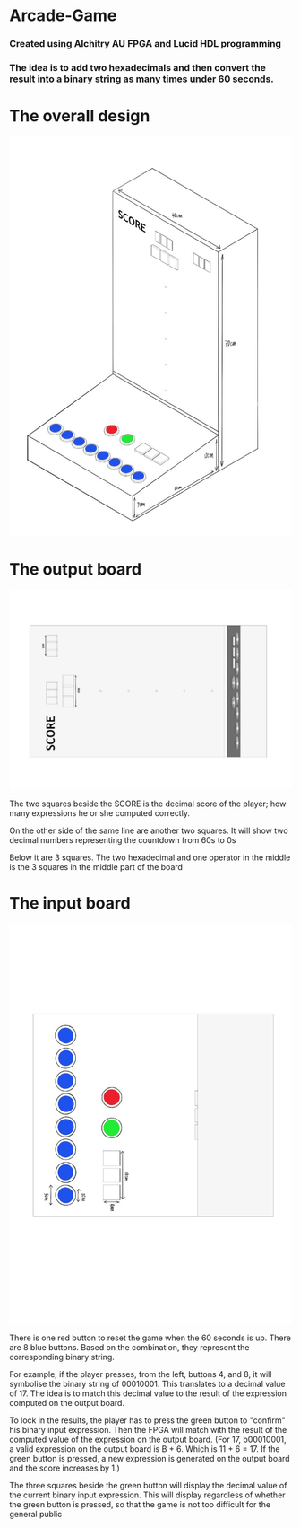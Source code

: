 # Arcade-Game
### Created using Alchitry AU FPGA and Lucid HDL programming

### The idea is to add two hexadecimals and then convert the result into a binary string as many times under 60 seconds.

# The overall design
![alt text](https://github.com/SeanLimHH/Arcade-Game/blob/main/Overall%20Design.jpg?raw=true)

# The output board
![alt text](https://github.com/SeanLimHH/Arcade-Game/blob/main/Output%20Board%20(Screen).jpg?raw=true)

The two squares beside the SCORE is the decimal score of the player; how many expressions he or she computed correctly.

On the other side of the same line are another two squares. It will show two decimal numbers representing the countdown from 60s to 0s

Below it are 3 squares. The two hexadecimal and one operator in the middle is the 3 squares in the middle part of the board

# The input board
![alt text](https://github.com/SeanLimHH/Arcade-Game/blob/main/Input%20Board.jpg?raw=true)

There is one red button to reset the game when the 60 seconds is up.
There are 8 blue buttons. Based on the combination, they represent the corresponding binary string.

For example, if the player presses, from the left, buttons 4, and 8, it will symbolise the binary string of 00010001. This translates to a decimal value of 17.
The idea is to match this decimal value to the result of the expression computed on the output board.

To lock in the results, the player has to press the green button to "confirm" his binary input expression. Then the FPGA will match with the result of the computed value of the expression on the output board. (For 17, b00010001, a valid expression on the output board is B + 6. Which is 11 + 6 = 17. If the green button is pressed, a new expression is generated on the output board and the score increases by 1.)

The three squares beside the green button will display the decimal value of the current binary input expression. This will display regardless of whether the green button is pressed, so that the game is not too difficult for the general public
